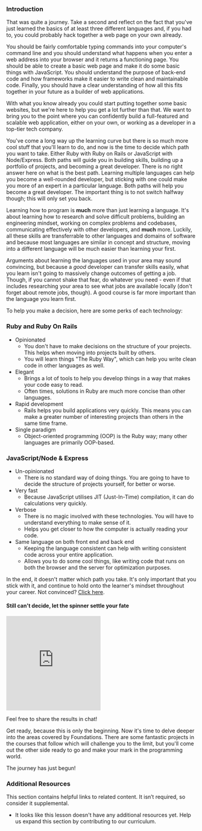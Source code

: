 ### Introduction

That was quite a journey. Take a second and reflect on the fact that you've just learned the basics of at least three different languages and, if you had to, you could probably hack together a web page on your own already.

You should be fairly comfortable typing commands into your computer's command line and you should understand what happens when you enter a web address into your browser and it returns a functioning page. You should be able to create a basic web page and make it do some basic things with JavaScript. You should understand the purpose of back-end code and how frameworks make it easier to write clean and maintainable code. Finally, you should have a clear understanding of how all this fits together in your future as a builder of web applications.

With what you know already you could start putting together some basic websites, but we're here to help you get a lot further than that. We want to bring you to the point where you can confidently build a full-featured and scalable web application, either on your own, or working as a developer in a top-tier tech company.

You've come a long way up the learning curve but there is so much more cool stuff that you'll learn to do, and now is the time to decide which path you want to take. Either Ruby with Ruby on Rails or JavaScript with Node/Express. Both paths will guide you in building skills, building up a portfolio of projects, and becoming a great developer. There is no right answer here on what is the best path. Learning multiple languages can help you become a well-rounded developer, but sticking with one could make you more of an expert in a particular language. Both paths will help you become a great developer. The important thing is to not switch halfway though; this will only set you back.

Learning how to program is **much** more than just learning a language. It's about learning how to research and solve difficult problems, building an engineering mindset, working on complex problems and codebases, communicating effectively with other developers, and **much** more. Luckily, all these skills are transferrable to other languages and domains of software and because most languages are similar in concept and structure, moving into a different language will be much easier than learning your first.

Arguments about learning the languages used in your area may sound convincing, but because a _good_ developer can transfer skills easily, what you learn isn't going to massively change outcomes of getting a job. Though, if you cannot shake that fear, do whatever you need - even if that includes researching your area to see what jobs are available locally (don't forget about remote jobs, though). A good course is far more important than the language you learn first.

To help you make a decision, here are some perks of each technology:

### Ruby and Ruby On Rails

- Opinionated
  - You don't have to make decisions on the structure of your projects. This helps when moving into projects built by others.
  - You will learn things "The Ruby Way", which can help you write clean code in other languages as well.
- Elegant
  - Brings a lot of tools to help you develop things in a way that makes your code easy to read.
  - Often times, solutions in Ruby are much more concise than other languages.
- Rapid development
  - Rails helps you build applications very quickly. This means you can make a greater number of interesting projects than others in the same time frame.
- Single paradigm
  - Object-oriented programming (OOP) is the Ruby way; many other languages are primarily OOP-based.

### JavaScript/Node & Express

- Un-opinionated
  - There is no standard way of doing things. You are going to have to decide the structure of projects yourself, for better or worse.
- Very fast
  - Because JavaScript utilises JIT (Just-In-Time) compilation, it can do calculations very quickly.
- Verbose
  - There is no magic involved with these technologies. You will have to understand everything to make sense of it.
  - Helps you get closer to how the computer is actually reading your code.
- Same language on both front end and back end
  - Keeping the language consistent can help with writing consistent code across your entire application.
  - Allows you to do some cool things, like writing code that runs on both the browser and the server for optimization purposes.

In the end, it doesn't matter which path you take. It's only important that you stick with it, and continue to hold onto the learner's mindset throughout your career. Not convinced? [Click here](https://medium.com/@bycdiaz/choosing-the-right-language-a-short-guide-on-how-not-to-ruin-your-career-2b353be1371).

#### Still can't decide, let the spinner settle your fate

<iframe src="https://wheeldecide.com/e.php?c1=Ruby+on+Rails&c2=Node&col=rgy&t=The+Odin+Project+Path+Wheel&time=7" width="250" height="250" scrolling="no" frameborder="0"></iframe>

Feel free to share the results in chat!

Get ready, because this is only the beginning. Now it's time to delve deeper into the areas covered by Foundations. There are some fantastic projects in the courses that follow which will challenge you to the limit, but you'll come out the other side ready to go and make your mark in the programming world.

The journey has just begun!

### Additional Resources

This section contains helpful links to related content. It isn’t required, so consider it supplemental.

- It looks like this lesson doesn't have any additional resources yet. Help us expand this section by contributing to our curriculum.
